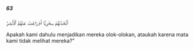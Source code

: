 ##### 63

<span class="ayah">أَتَّخَذْنَٰهُمْ سِخْرِيًّا أَمْ زَاغَتْ عَنْهُمُ ٱلْأَبْصَٰرُ</span>

<span class="ayah_translation">Apakah kami dahulu menjadikan mereka olok-olokan, ataukah karena mata kami tidak melihat mereka?"</span>

